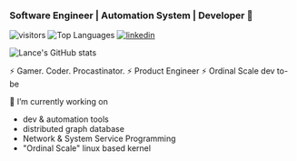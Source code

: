 ### Software Engineer | Automation System | Developer 👋

![visitors](https://visitor-badge.laobi.icu/badge?page_id=lancemk)
![Top Languages](https://github-readme-stats.vercel.app/api/top-langs/?username=lancemk&count_private=true&show_icons=true&layout=compact)
[![linkedin](https://img.shields.io/badge/Lance-blue?style=flat&logo=Linkedin&logoColor=white&link=https://www.linkedin.com/in/lancemok/)](https://www.linkedin.com/in/lancemok)

![Lance's GitHub stats](https://github-readme-stats.vercel.app/api?username=lancemk&show_icons=true&theme=dark)

⚡ Gamer. Coder. Procastinator. 
⚡ Product Engineer
⚡ Ordinal Scale dev to-be 

🔭 I’m currently working on 
  - dev & automation tools
  - distributed graph database
  - Network & System Service Programming
  - "Ordinal Scale" linux based kernel

